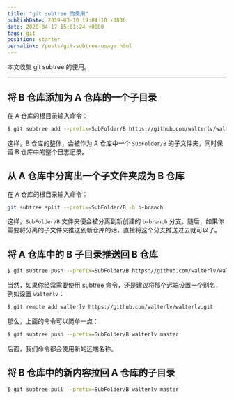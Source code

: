 ```yaml
---
title: "git subtree 的使用"
publishDate: 2019-03-10 19:04:18 +0800
date: 2020-04-17 15:01:24 +0800
tags: git
position: starter
permalink: /posts/git-subtree-usage.html
---
```


本文收集 git subtree 的使用。

---

<div id="toc"></div>

## 将 B 仓库添加为 A 仓库的一个子目录

在 A 仓库的根目录输入命令：

```bash
$ git subtree add --prefix=SubFolder/B https://github.com/walterlv/walterlv.git master
```

这样，B 仓库的整体，会被作为 A 仓库中一个 `SubFolder/B` 的子文件夹，同时保留 B 仓库中的整个日志记录。

## 从 A 仓库中分离出一个子文件夹成为 B 仓库

在 A 仓库的根目录输入命令：

```bash
git subtree split --prefix=SubFolder/B -b b-branch
```

这样，`SubFolder/B` 文件夹便会被分离到新创建的 `b-branch` 分支。随后，如果你需要将分离的子文件夹推送到新仓库的话，直接将这个分支推送过去就可以了。

## 将 A 仓库中的 B 子目录推送回 B 仓库

```bash
$ git subtree push --prefix=SubFolder/B https://github.com/walterlv/walterlv.git master
```

当然，如果你经常需要使用 subtree 命令，还是建议将那个远端设置一个别名，例如设置 `walterlv`：

```bash
$ git remote add walterlv https://github.com/walterlv/walterlv.git
```

那么，上面的命令可以简单一点：

```bash
$ git subtree push --prefix=SubFolder/B walterlv master
```

后面，我们命令都会使用新的远端名称。

## 将 B 仓库中的新内容拉回 A 仓库的子目录

```bash
$ git subtree pull --prefix=SubFolder/B walterlv master
```

